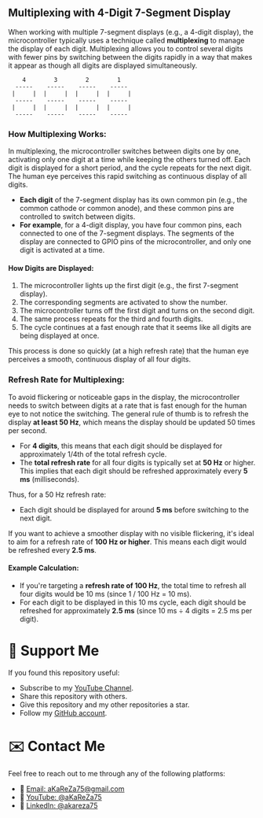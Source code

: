 ## Multiplexing with 4-Digit 7-Segment Display

When working with multiple 7-segment displays (e.g., a 4-digit display), the microcontroller typically uses a technique called **multiplexing** to manage the display of each digit. Multiplexing allows you to control several digits with fewer pins by switching between the digits rapidly in a way that makes it appear as though all digits are displayed simultaneously.

```
    4        3        2        1
  -----    -----    -----    -----
 |     |  |     |  |     |  |     |
  -----    -----    -----    -----
 |     |  |     |  |     |  |     |
  -----    -----    -----    -----
```

### How Multiplexing Works:
In multiplexing, the microcontroller switches between digits one by one, activating only one digit at a time while keeping the others turned off. Each digit is displayed for a short period, and the cycle repeats for the next digit. The human eye perceives this rapid switching as continuous display of all digits.

- **Each digit** of the 7-segment display has its own common pin (e.g., the common cathode or common anode), and these common pins are controlled to switch between digits.
- **For example**, for a 4-digit display, you have four common pins, each connected to one of the 7-segment displays. The segments of the display are connected to GPIO pins of the microcontroller, and only one digit is activated at a time.

#### How Digits are Displayed:
1. The microcontroller lights up the first digit (e.g., the first 7-segment display).
2. The corresponding segments are activated to show the number.
3. The microcontroller turns off the first digit and turns on the second digit.
4. The same process repeats for the third and fourth digits.
5. The cycle continues at a fast enough rate that it seems like all digits are being displayed at once.

This process is done so quickly (at a high refresh rate) that the human eye perceives a smooth, continuous display of all four digits.

### Refresh Rate for Multiplexing:
To avoid flickering or noticeable gaps in the display, the microcontroller needs to switch between digits at a rate that is fast enough for the human eye to not notice the switching. The general rule of thumb is to refresh the display **at least 50 Hz**, which means the display should be updated 50 times per second. 

- For **4 digits**, this means that each digit should be displayed for approximately 1/4th of the total refresh cycle.
- The **total refresh rate** for all four digits is typically set at **50 Hz** or higher. This implies that each digit should be refreshed approximately every **5 ms** (milliseconds).

Thus, for a 50 Hz refresh rate:
- Each digit should be displayed for around **5 ms** before switching to the next digit.

If you want to achieve a smoother display with no visible flickering, it's ideal to aim for a refresh rate of **100 Hz or higher**. This means each digit would be refreshed every **2.5 ms**.

#### Example Calculation:
- If you're targeting a **refresh rate of 100 Hz**, the total time to refresh all four digits would be 10 ms (since 1 / 100 Hz = 10 ms).
- For each digit to be displayed in this 10 ms cycle, each digit should be refreshed for approximately **2.5 ms** (since 10 ms ÷ 4 digits = 2.5 ms per digit).

# 🌟 Support Me
If you found this repository useful:
- Subscribe to my [YouTube Channel](https://www.youtube.com/@aKaReZa75).
- Share this repository with others.
- Give this repository and my other repositories a star.
- Follow my [GitHub account](https://github.com/aKaReZa75).

# ✉️ Contact Me
Feel free to reach out to me through any of the following platforms:
- 📧 [Email: aKaReZa75@gmail.com](mailto:aKaReZa75@gmail.com)
- 🎥 [YouTube: @aKaReZa75](https://www.youtube.com/@aKaReZa75)
- 💼 [LinkedIn: @akareza75](https://www.linkedin.com/in/akareza75)

